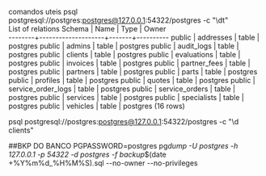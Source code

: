 comandos uteis psql postgresql://postgres:postgres@127.0.0.1:54322/postgres -c "\dt"  
 List of relations Schema | Name | Type | Owner  
--------+--------------------+-------+---------- public | addresses | table | postgres public |
admins | table | postgres public | audit_logs | table | postgres public | clients | table | postgres
public | evaluations | table | postgres public | invoices | table | postgres public | partner_fees |
table | postgres public | partners | table | postgres public | parts | table | postgres public |
profiles | table | postgres public | quotes | table | postgres public | service_order_logs | table |
postgres public | service_orders | table | postgres public | services | table | postgres public |
specialists | table | postgres public | vehicles | table | postgres (16 rows)

psql postgresql://postgres:postgres@127.0.0.1:54322/postgres -c "\d clients"

##BKP DO BANCO PGPASSWORD=postgres pg*dump -U postgres -h 127.0.0.1 -p 54322 -d postgres -f
backup*$(date +%Y%m%d\_%H%M%S).sql --no-owner --no-privileges
